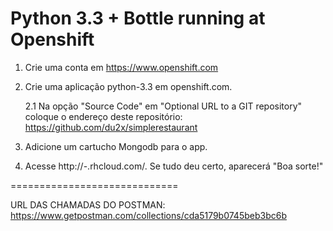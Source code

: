 Python 3.3 + Bottle running at Openshift
=============================

1. Crie uma conta em https://www.openshift.com

2. Crie uma aplicação python-3.3 em openshift.com.

	2.1 Na opção "Source Code" em "Optional URL to a GIT repository" coloque o endereço deste repositório: https://github.com/du2x/simplerestaurant

3. Adicione um cartucho Mongodb para o app.

4. Acesse    http://<app name>-<your namespace>.rhcloud.com/. Se tudo deu certo, aparecerá "Boa sorte!"

=============================

URL DAS CHAMADAS DO POSTMAN: https://www.getpostman.com/collections/cda5179b0745beb3bc6b
